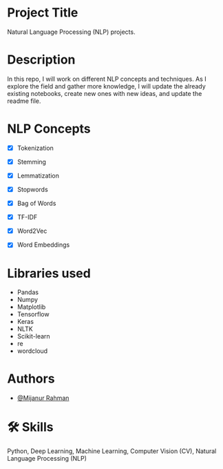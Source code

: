
# Project Title
Natural Language Processing (NLP) projects.
# Description
In this repo, I will work on different NLP concepts and techniques. As I explore the field and gather more knowledge, I will update the already existing notebooks, create new ones with new ideas, and update the readme file.

# NLP Concepts
- [x] Tokenization
- [x] Stemming
- [x] Lemmatization
- [x] Stopwords
- [x] Bag of Words
- [x] TF-IDF
- [x] Word2Vec
- [x] Word Embeddings


# Libraries used
* Pandas
* Numpy 
* Matplotlib
* Tensorflow
* Keras
* NLTK
* Scikit-learn
* re
* wordcloud

# Authors
- [@Mijanur Rahman](https://www.github.com/mijanr)

# 🛠 Skills
Python, Deep Learning, Machine Learning, Computer Vision (CV), Natural Language Processing (NLP)